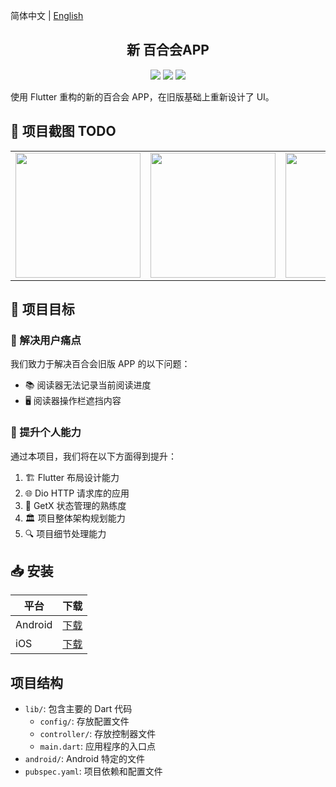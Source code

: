 简体中文 | [English](README.md)

<h2 align="center">新 百合会APP</h2>

<div align="center">
  <img src="https://img.shields.io/badge/Flutter-02569B?style=for-the-badge&logo=flutter&logoColor=white" />
  <img src="https://img.shields.io/badge/GetX-00B4E7?style=for-the-badge&logo=getx&logoColor=white" />
  <img src="https://img.shields.io/badge/Dio-00B4E7?style=for-the-badge&logo=dio&logoColor=white" />
</div>

使用 Flutter 重构的新的百合会 APP，在旧版基础上重新设计了 UI。

## 🌠 项目截图 TODO

<table>
  <tr>
    <td><img width="200px" src="https://cdn.lpkt.cn/serverbox/screenshot/1.jpg"></td>
    <td><img width="200px" src="https://cdn.lpkt.cn/serverbox/screenshot/2.jpg"></td>
    <td><img width="200px" src="https://cdn.lpkt.cn/serverbox/screenshot/3.jpg"></td>
    <td><img width="200px" src="https://cdn.lpkt.cn/serverbox/screenshot/4.jpg"></td>
  </tr>
</table>

## 🎯 项目目标

### 🚀 解决用户痛点

我们致力于解决百合会旧版 APP 的以下问题：

- 📚 阅读器无法记录当前阅读进度
- 🖥️ 阅读器操作栏遮挡内容

### 💪 提升个人能力

通过本项目，我们将在以下方面得到提升：

1. 🏗️ Flutter 布局设计能力
2. 🌐 Dio HTTP 请求库的应用
3. 🧠 GetX 状态管理的熟练度
4. 🏛️ 项目整体架构规划能力
5. 🔍 项目细节处理能力

## 📥 安装

| 平台    | 下载                                                                                          |
| ------- | --------------------------------------------------------------------------------------------- |
| Android | [下载](https://github.com/xing-yue-hui/xing-yue-hui/releases/download/v1.0.0/app-release.apk) |
| iOS     | [下载](https://github.com/xing-yue-hui/xing-yue-hui/releases/download/v1.0.0/app-release.apk) |

## 项目结构

- `lib/`: 包含主要的 Dart 代码
  - `config/`: 存放配置文件
  - `controller/`: 存放控制器文件
  - `main.dart`: 应用程序的入口点
- `android/`: Android 特定的文件
- `pubspec.yaml`: 项目依赖和配置文件
